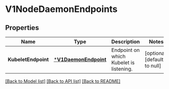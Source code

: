 # V1NodeDaemonEndpoints

## Properties
Name | Type | Description | Notes
------------ | ------------- | ------------- | -------------
**KubeletEndpoint** | [***V1DaemonEndpoint**](v1.DaemonEndpoint.md) | Endpoint on which Kubelet is listening. | [optional] [default to null]

[[Back to Model list]](../README.md#documentation-for-models) [[Back to API list]](../README.md#documentation-for-api-endpoints) [[Back to README]](../README.md)


